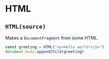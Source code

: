 # HTML

## `HTML(source)`

Makes a `DocumentFragment` from some HTML.

```javascript
const greeting = HTML("<p>Hello world!</p>")
document.body.appendChild(greeting)
```

